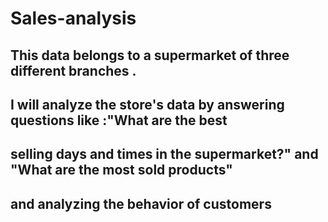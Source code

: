 # Sales-analysis
## This data belongs to a supermarket of three different branches .
## I will analyze the store's data by answering questions like :"What are the best 
## selling days and times in the supermarket?" and "What are the most sold products"
## and analyzing the behavior of customers
